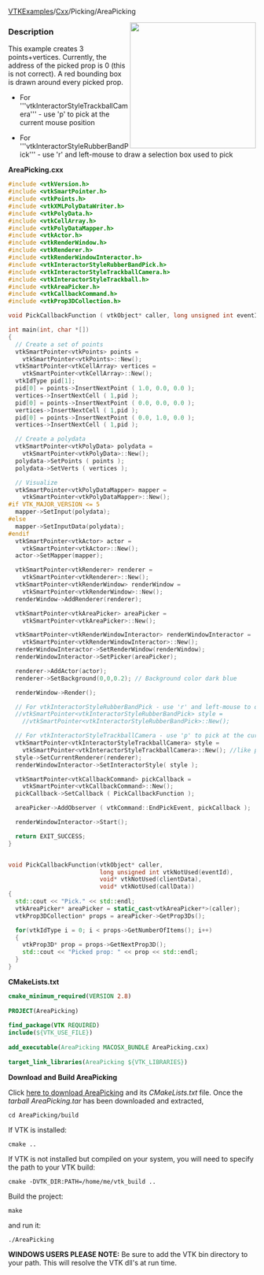 [VTKExamples](/index/)/[Cxx](/Cxx)/Picking/AreaPicking

<img align="right" src="https://github.com/lorensen/VTKExamples/blob/gh-pages/Testing/Baseline/Picking/TestAreaPicking.png?raw=true" width="256" />

### Description
This example creates 3 points+vertices. Currently, the address of the picked prop is 0 (this is not correct). A red bounding box is drawn around every picked prop.

- For '''vtkInteractorStyleTrackballCamera''' - use 'p' to pick at the current mouse position

- For '''vtkInteractorStyleRubberBandPick''' - use 'r' and left-mouse to draw a selection box used to pick

**AreaPicking.cxx**
```c++
#include <vtkVersion.h>
#include <vtkSmartPointer.h>
#include <vtkPoints.h>
#include <vtkXMLPolyDataWriter.h>
#include <vtkPolyData.h>
#include <vtkCellArray.h>
#include <vtkPolyDataMapper.h>
#include <vtkActor.h>
#include <vtkRenderWindow.h>
#include <vtkRenderer.h>
#include <vtkRenderWindowInteractor.h>
#include <vtkInteractorStyleRubberBandPick.h>
#include <vtkInteractorStyleTrackballCamera.h>
#include <vtkInteractorStyleTrackball.h>
#include <vtkAreaPicker.h>
#include <vtkCallbackCommand.h>
#include <vtkProp3DCollection.h>

void PickCallbackFunction ( vtkObject* caller, long unsigned int eventId, void* clientData, void* callData );

int main(int, char *[])
{
  // Create a set of points
  vtkSmartPointer<vtkPoints> points =
    vtkSmartPointer<vtkPoints>::New();
  vtkSmartPointer<vtkCellArray> vertices =
    vtkSmartPointer<vtkCellArray>::New();
  vtkIdType pid[1];
  pid[0] = points->InsertNextPoint ( 1.0, 0.0, 0.0 );
  vertices->InsertNextCell ( 1,pid );
  pid[0] = points->InsertNextPoint ( 0.0, 0.0, 0.0 );
  vertices->InsertNextCell ( 1,pid );
  pid[0] = points->InsertNextPoint ( 0.0, 1.0, 0.0 );
  vertices->InsertNextCell ( 1,pid );

  // Create a polydata
  vtkSmartPointer<vtkPolyData> polydata =
    vtkSmartPointer<vtkPolyData>::New();
  polydata->SetPoints ( points );
  polydata->SetVerts ( vertices );

  // Visualize
  vtkSmartPointer<vtkPolyDataMapper> mapper =
    vtkSmartPointer<vtkPolyDataMapper>::New();
#if VTK_MAJOR_VERSION <= 5
  mapper->SetInput(polydata);
#else
  mapper->SetInputData(polydata);
#endif
  vtkSmartPointer<vtkActor> actor =
    vtkSmartPointer<vtkActor>::New();
  actor->SetMapper(mapper);

  vtkSmartPointer<vtkRenderer> renderer =
    vtkSmartPointer<vtkRenderer>::New();
  vtkSmartPointer<vtkRenderWindow> renderWindow =
    vtkSmartPointer<vtkRenderWindow>::New();
  renderWindow->AddRenderer(renderer);

  vtkSmartPointer<vtkAreaPicker> areaPicker =
    vtkSmartPointer<vtkAreaPicker>::New();

  vtkSmartPointer<vtkRenderWindowInteractor> renderWindowInteractor =
    vtkSmartPointer<vtkRenderWindowInteractor>::New();
  renderWindowInteractor->SetRenderWindow(renderWindow);
  renderWindowInteractor->SetPicker(areaPicker);

  renderer->AddActor(actor);
  renderer->SetBackground(0,0,0.2); // Background color dark blue

  renderWindow->Render();

  // For vtkInteractorStyleRubberBandPick - use 'r' and left-mouse to draw a selection box used to pick
  //vtkSmartPointer<vtkInteractorStyleRubberBandPick> style =
    //vtkSmartPointer<vtkInteractorStyleRubberBandPick>::New();

  // For vtkInteractorStyleTrackballCamera - use 'p' to pick at the current mouse position
  vtkSmartPointer<vtkInteractorStyleTrackballCamera> style =
    vtkSmartPointer<vtkInteractorStyleTrackballCamera>::New(); //like paraview
  style->SetCurrentRenderer(renderer);
  renderWindowInteractor->SetInteractorStyle( style );

  vtkSmartPointer<vtkCallbackCommand> pickCallback =
    vtkSmartPointer<vtkCallbackCommand>::New();
  pickCallback->SetCallback ( PickCallbackFunction );

  areaPicker->AddObserver ( vtkCommand::EndPickEvent, pickCallback );

  renderWindowInteractor->Start();

  return EXIT_SUCCESS;
}


void PickCallbackFunction(vtkObject* caller,
                          long unsigned int vtkNotUsed(eventId),
                          void* vtkNotUsed(clientData),
                          void* vtkNotUsed(callData))
{
  std::cout << "Pick." << std::endl;
  vtkAreaPicker* areaPicker = static_cast<vtkAreaPicker*>(caller);
  vtkProp3DCollection* props = areaPicker->GetProp3Ds();

  for(vtkIdType i = 0; i < props->GetNumberOfItems(); i++)
  {
    vtkProp3D* prop = props->GetNextProp3D();
    std::cout << "Picked prop: " << prop << std::endl;
  }
}
```
**CMakeLists.txt**
```cmake
cmake_minimum_required(VERSION 2.8)
 
PROJECT(AreaPicking)
 
find_package(VTK REQUIRED)
include(${VTK_USE_FILE})
 
add_executable(AreaPicking MACOSX_BUNDLE AreaPicking.cxx)
 
target_link_libraries(AreaPicking ${VTK_LIBRARIES})
```

**Download and Build AreaPicking**

Click [here to download AreaPicking](https://github.com/lorensen/VTKWikiExamplesTarballs/raw/master/AreaPicking.tar) and its *CMakeLists.txt* file.
Once the *tarball AreaPicking.tar* has been downloaded and extracted,
```
cd AreaPicking/build 
```
If VTK is installed:
```
cmake ..
```
If VTK is not installed but compiled on your system, you will need to specify the path to your VTK build:
```
cmake -DVTK_DIR:PATH=/home/me/vtk_build ..
```
Build the project:
```
make
```
and run it:
```
./AreaPicking
```
**WINDOWS USERS PLEASE NOTE:** Be sure to add the VTK bin directory to your path. This will resolve the VTK dll's at run time.

